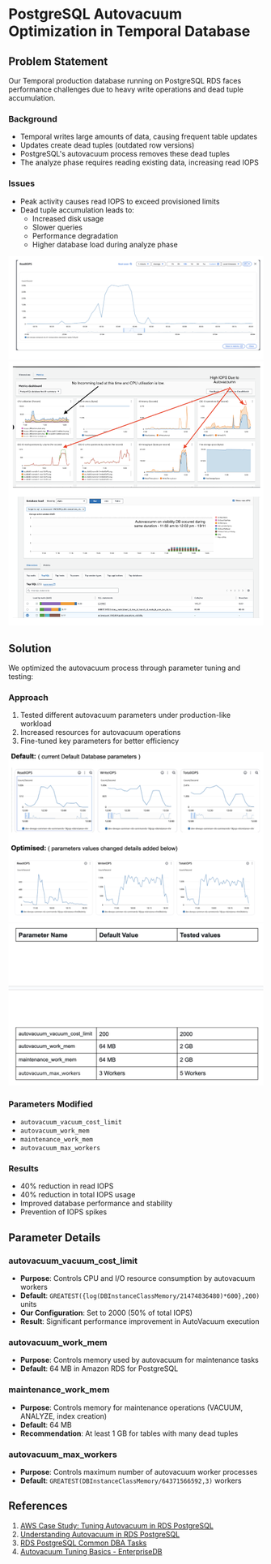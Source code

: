 # PostgreSQL Autovacuum Optimization in Temporal Database

## Problem Statement

Our Temporal production database running on PostgreSQL RDS faces performance challenges due to heavy write operations and dead tuple accumulation.

### Background
- Temporal writes large amounts of data, causing frequent table updates
- Updates create dead tuples (outdated row versions)
- PostgreSQL's autovacuum process removes these dead tuples
- The analyze phase requires reading existing data, increasing read IOPS

### Issues
- Peak activity causes read IOPS to exceed provisioned limits
- Dead tuple accumulation leads to:
  - Increased disk usage
  - Slower queries
  - Performance degradation
  - Higher database load during analyze phase

![high read io](high_read_io.png)
![perf insights](perf_insights_dashboard.png)

## Solution

We optimized the autovacuum process through parameter tuning and testing:

### Approach
1. Tested different autovacuum parameters under production-like workload
2. Increased resources for autovacuum operations
3. Fine-tuned key parameters for better efficiency

![Default vs Changed Parameter IO Performance](default_vs_changed_params.png)
![Parameteres Changes](param_changes.png)

### Parameters Modified
- `autovacuum_vacuum_cost_limit`
- `autovacuum_work_mem`
- `maintenance_work_mem`
- `autovacuum_max_workers`

### Results
- 40% reduction in read IOPS
- 40% reduction in total IOPS usage
- Improved database performance and stability
- Prevention of IOPS spikes

## Parameter Details

### autovacuum_vacuum_cost_limit
- **Purpose**: Controls CPU and I/O resource consumption by autovacuum workers
- **Default**: `GREATEST({log(DBInstanceClassMemory/21474836480)*600},200)` units
- **Our Configuration**: Set to 2000 (50% of total IOPS)
- **Result**: Significant performance improvement in AutoVacuum execution

### autovacuum_work_mem
- **Purpose**: Controls memory used by autovacuum for maintenance tasks
- **Default**: 64 MB in Amazon RDS for PostgreSQL

### maintenance_work_mem
- **Purpose**: Controls memory for maintenance operations (VACUUM, ANALYZE, index creation)
- **Default**: 64 MB
- **Recommendation**: At least 1 GB for tables with many dead tuples

### autovacuum_max_workers
- **Purpose**: Controls maximum number of autovacuum worker processes
- **Default**: `GREATEST(DBInstanceClassMemory/64371566592,3)` workers

## References

1. [AWS Case Study: Tuning Autovacuum in RDS PostgreSQL](https://aws.amazon.com/blogs/database/a-case-study-of-tuning-autovacuum-in-amazon-rds-for-postgresql/)
2. [Understanding Autovacuum in RDS PostgreSQL](https://aws.amazon.com/blogs/database/understanding-autovacuum-in-amazon-rds-for-postgresql-environments/)
3. [RDS PostgreSQL Common DBA Tasks](https://docs.aws.amazon.com/AmazonRDS/latest/UserGuide/Appendix.PostgreSQL.CommonDBATasks.Parameters.html)
4. [Autovacuum Tuning Basics - EnterpriseDB](https://www.enterprisedb.com/blog/autovacuum-tuning-basics)
